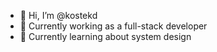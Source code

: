 - 👋 Hi, I’m @kostekd
- 👀 Currently working as a full-stack developer 
- 🌱 Currently learning about system design


<!---
kostekd/kostekd is a ✨ special ✨ repository because its `README.md` (this file) appears on your GitHub profile.
You can click the Preview link to take a look at your changes.
--->
